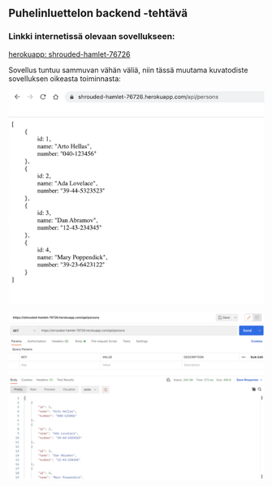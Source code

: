 ## Puhelinluettelon backend -tehtävä

### Linkki internetissä olevaan sovellukseen:

[herokuapp: shrouded-hamlet-76726](https://shrouded-hamlet-76726.herokuapp.com/)

Sovellus tuntuu sammuvan vähän väliä, niin tässä muutama kuvatodiste
sovelluksen oikeasta toiminnasta:

![heroku](heroku.png)

![heroku-postman](heroku-postman.png)

